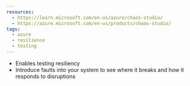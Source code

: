 ```yaml
---
resources:
  - https://learn.microsoft.com/en-us/azure/chaos-studio/
  - https://azure.microsoft.com/en-us/products/chaos-studio/
tags:
  - azure
  - resilience
  - testing
---
```

- Enables testing resiliency
- Introduce faults into your system to see where it breaks and how it responds to disruptions